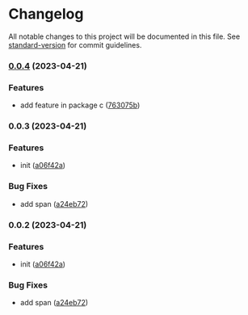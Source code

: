 # Changelog

All notable changes to this project will be documented in this file. See [standard-version](https://github.com/conventional-changelog/standard-version) for commit guidelines.

### [0.0.4](https://github.com/allenyummy/monorepo_playground/compare/@allenyummy/c-0.0.3...@allenyummy/c-0.0.4) (2023-04-21)


### Features

* add feature in package c ([763075b](https://github.com/allenyummy/monorepo_playground/commit/763075b94872900b4f6ea7fab30c8037d570e4ce))

### 0.0.3 (2023-04-21)


### Features

* init ([a06f42a](https://github.com/allenyummy/monorepo_playground/commit/a06f42a3e2c1b612a7aec168aabf1a93224af310))


### Bug Fixes

* add span ([a24eb72](https://github.com/allenyummy/monorepo_playground/commit/a24eb72057a57d927033c4d5e14bab5436337979))

### 0.0.2 (2023-04-21)


### Features

* init ([a06f42a](https://github.com/allenyummy/monorepo_playground/commit/a06f42a3e2c1b612a7aec168aabf1a93224af310))


### Bug Fixes

* add span ([a24eb72](https://github.com/allenyummy/monorepo_playground/commit/a24eb72057a57d927033c4d5e14bab5436337979))
